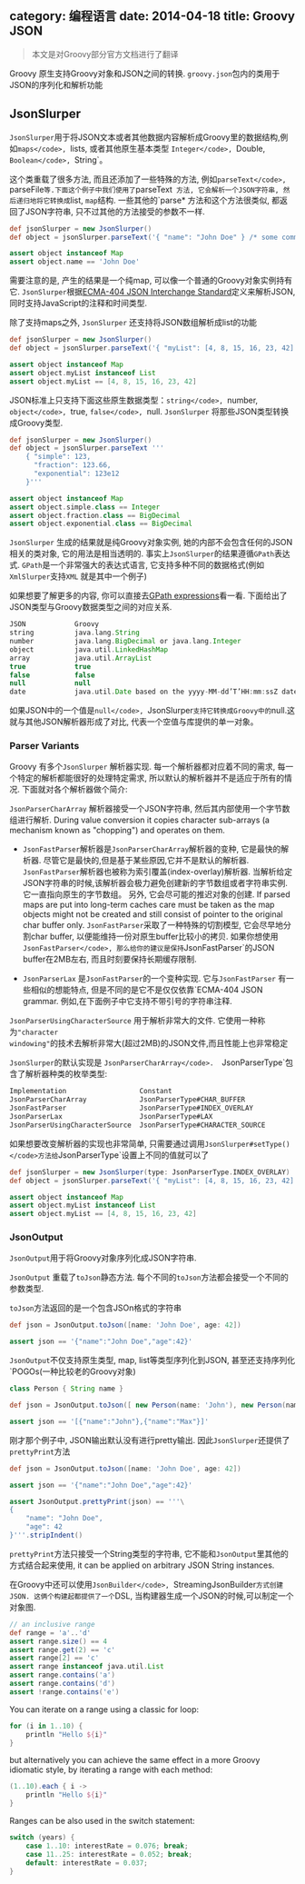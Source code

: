 category: 编程语言
date: 2014-04-18
title: Groovy JSON
---
> 本文是对Groovy部分官方文档进行了翻译

Groovy 原生支持Groovy对象和JSON之间的转换. `groovy.json`包内的类用于JSON的序列化和解析功能

## JsonSlurper

`JsonSlurper`用于将JSON文本或者其他数据内容解析成Groovy里的数据结构,例如`maps</code>, `lists</code>, 或者其他原生基本类型 `Integer</code>, `Double</code>, `Boolean</code>, `String`。

这个类重载了很多方法, 而且还添加了一些特殊的方法, 例如`parseText</code>, `parseFile` 等.下面这个例子中我们使用了 `parseText` 方法, 它会解析一个JSON字符串, 然后递归地将它转换成`list</code>, `map`结构. 一些其他的`parse*</code> 方法和这个方法很类似, 都返回了JSON字符串, 只不过其他的方法接受的参数不一样.

```groovy
def jsonSlurper = new JsonSlurper()
def object = jsonSlurper.parseText('{ "name": "John Doe" } /* some comment */')

assert object instanceof Map
assert object.name == 'John Doe'
```

需要注意的是, 产生的结果是一个纯map, 可以像一个普通的Groovy对象实例持有它. `JsonSlurper`根据[ECMA-404 JSON Interchange Standard](http://www.ecma-international.org/publications/files/ECMA-ST/ECMA-404.pdf)定义来解析JSON, 同时支持JavaScript的注释和时间类型.

除了支持maps之外, `JsonSlurper` 还支持将JSON数组解析成list的功能
```groovy
def jsonSlurper = new JsonSlurper()
def object = jsonSlurper.parseText('{ "myList": [4, 8, 15, 16, 23, 42] }')

assert object instanceof Map
assert object.myList instanceof List
assert object.myList == [4, 8, 15, 16, 23, 42]
```

JSON标准上只支持下面这些原生数据类型：`string</code>, `number</code>, `object</code>, `true</code>, `false</code>, `null</code>. `JsonSlurper` 将那些JSON类型转换成Groovy类型.
```groovy
def jsonSlurper = new JsonSlurper()
def object = jsonSlurper.parseText '''
    { "simple": 123,
      "fraction": 123.66,
      "exponential": 123e12
    }'''

assert object instanceof Map
assert object.simple.class == Integer
assert object.fraction.class == BigDecimal
assert object.exponential.class == BigDecimal
```

`JsonSlurper` 生成的结果就是纯Groovy对象实例, 她的内部不会包含任何的JSON相关的类对象, 它的用法是相当透明的. 事实上`JsonSlurper`的结果遵循`GPath`表达式. `GPath`是一个非常强大的表达式语言, 它支持多种不同的数据格式(例如`XmlSlurper`支持`XML` 就是其中一个例子)

如果想要了解更多的内容, 你可以直接去[GPath expressions](http://docs.groovy-lang.org/latest/html/documentation/core-semantics.html#gpath_expressions)看一看.
下面给出了JSON类型与Groovy数据类型之间的对应关系.
```groovy
JSON			Groovy
string			java.lang.String
number			java.lang.BigDecimal or java.lang.Integer
object			java.util.LinkedHashMap
array			java.util.ArrayList
true			true
false			false
null			null
date			java.util.Date based on the yyyy-MM-dd’T’HH:mm:ssZ date format
```

如果JSON中的一个值是`null</code>, `JsonSlurper`支持它转换成Groovy中的`null</code>.这就与其他JSON解析器形成了对比, 代表一个空值与库提供的单一对象。

### Parser Variants

Groovy 有多个`JsonSlurper` 解析器实现. 每一个解析器都对应着不同的需求, 每一个特定的解析都能很好的处理特定需求, 所以默认的解析器并不是适应于所有的情况. 下面就对各个解析器做个简介:

`JsonParserCharArray` 解析器接受一个JSON字符串, 然后其内部使用一个字节数组进行解析. During value conversion it copies character sub-arrays (a mechanism known as "chopping") and operates on them.


* `JsonFastParser`解析器是`JsonParserCharArray`解析器的变种, 它是最快的解析器. 尽管它是最快的,但是基于某些原因,它并不是默认的解析器. `JsonFastParser`解析器也被称为索引覆盖(index-overlay)解析器. 当解析给定JSON字符串的时候,该解析器会极力避免创建新的字节数组或者字符串实例. 它一直指向原生的字节数组。 另外, 它会尽可能的推迟对象的创建. If parsed maps are put into long-term caches care must be taken as the map objects might not be created and still consist of pointer to the original char buffer only. `JsonFastParser`采取了一种特殊的切割模型, 它会尽早地分割char buffer, 以便能维持一份对原生buffer比较小的拷贝. 如果你想使用`JsonFastParser</code>, 那么给你的建议是保持`JsonFastParser`的JSON buffer在2MB左右, 而且时刻要保持长期缓存限制.

* `JsonParserLax` 是`JsonFastParser`的一个变种实现. 它与`JsonFastParser` 有一些相似的想能特点, 但是不同的是它不是仅仅依靠`ECMA-404 JSON grammar</code>. 例如,在下面例子中它支持不带引号的字符串注释.

`JsonParserUsingCharacterSource` 用于解析非常大的文件. 它使用一种称为<code>"character windowing"</code>的技术去解析非常大(超过2MB)的JSON文件,而且性能上也非常稳定

`JsonSlurper`的默认实现是 `JsonParserCharArray</code>.  `JsonParserType`包含了解析器种类的枚举类型:

```groovy
Implementation					Constant
JsonParserCharArray				JsonParserType#CHAR_BUFFER
JsonFastParser					JsonParserType#INDEX_OVERLAY
JsonParserLax					JsonParserType#LAX
JsonParserUsingCharacterSource	JsonParserType#CHARACTER_SOURCE
```

如果想要改变解析器的实现也非常简单, 只需要通过调用`JsonSlurper#setType()</code>方法给`JsonParserType`设置上不同的值就可以了

```groovy
def jsonSlurper = new JsonSlurper(type: JsonParserType.INDEX_OVERLAY)
def object = jsonSlurper.parseText('{ "myList": [4, 8, 15, 16, 23, 42] }')

assert object instanceof Map
assert object.myList instanceof List
assert object.myList == [4, 8, 15, 16, 23, 42]
```

### JsonOutput

`JsonOutput`用于将Groovy对象序列化成JSON字符串.

`JsonOutput` 重载了`toJson`静态方法. 每个不同的`toJson`方法都会接受一个不同的参数类型.

`toJson`方法返回的是一个包含JSOn格式的字符串
```groovy
def json = JsonOutput.toJson([name: 'John Doe', age: 42])

assert json == '{"name":"John Doe","age":42}'
```

`JsonOutput`不仅支持原生类型, map, list等类型序列化到JSON, 甚至还支持序列化`POGOs</code>(一种比较老的Groovy对象)

```groovy
class Person { String name }

def json = JsonOutput.toJson([ new Person(name: 'John'), new Person(name: 'Max') ])

assert json == '[{"name":"John"},{"name":"Max"}]'
```

刚才那个例子中, JSON输出默认没有进行pretty输出. 因此`JsonSlurper`还提供了`prettyPrint`方法
```groovy
def json = JsonOutput.toJson([name: 'John Doe', age: 42])

assert json == '{"name":"John Doe","age":42}'

assert JsonOutput.prettyPrint(json) == '''\
{
    "name": "John Doe",
    "age": 42
}'''.stripIndent()
```

`prettyPrint`方法只接受一个String类型的字符串, 它不能和`JsonOutput`里其他的方式结合起来使用, it can be applied on arbitrary JSON String instances.

在Groovy中还可以使用`JsonBuilder</code>, `StreamingJsonBuilder`方式创建JSON. 这俩个构建起都提供了一个`DSL</code>, 当构建器生成一个JSON的时候,可以制定一个对象图.


```groovy
// an inclusive range
def range = 'a'..'d'
assert range.size() == 4
assert range.get(2) == 'c'
assert range[2] == 'c'
assert range instanceof java.util.List
assert range.contains('a')
assert range.contains('d')
assert !range.contains('e')
```

You can iterate on a range using a classic for loop:

```groovy
for (i in 1..10) {
    println "Hello ${i}"
}
```

but alternatively you can achieve the same effect in a more Groovy idiomatic style, by iterating a range with each method:

```groovy
(1..10).each { i ->
    println "Hello ${i}"
}
```

Ranges can be also used in the switch statement:

```groovy
switch (years) {
    case 1..10: interestRate = 0.076; break;
    case 11..25: interestRate = 0.052; break;
    default: interestRate = 0.037;
}
```
